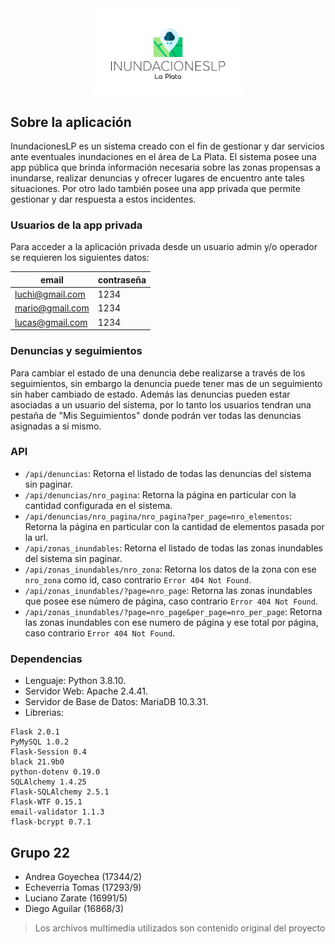 <div align="center">
    <img src="app/static/logo.png" width=240px>
</div>

## Sobre la aplicación 

InundacionesLP es un sistema creado con el fin de gestionar y dar servicios ante eventuales inundaciones en el área de La Plata. El sistema posee una app pública que brinda información necesaria sobre las zonas propensas a inundarse, realizar denuncias y ofrecer lugares de encuentro ante tales situaciones. Por otro lado también posee una app privada que permite gestionar y dar respuesta a estos incidentes.

### Usuarios de la app privada

Para acceder a la aplicación privada desde un usuario admin y/o operador se requieren los siguientes datos:

|email|contraseña|
|--|--|
|luchi@gmail.com|1234|
|mario@gmail.com|1234|
|lucas@gmail.com|1234|

### Denuncias y seguimientos

Para cambiar el estado de una denuncia debe realizarse a través de los seguimientos, sin embargo la denuncia puede tener mas de un seguimiento sin haber cambiado de estado. 
Además las denuncias pueden estar asociadas a un usuario del sistema, por lo tanto los usuarios tendran una pestaña de "Mis Seguimientos" donde podrán ver todas las denuncias asignadas a si mismo. 

### API 

- `/api/denuncias`: Retorna el listado de todas las denuncias del sistema sin paginar.
- `/api/denuncias/nro_pagina`: Retorna la página en particular con la cantidad configurada en el sistema.
- `/api/denuncias/nro_pagina/nro_pagina?per_page=nro_elementos`: Retorna la página en particular con la cantidad de elementos pasada por la url.
- `/api/zonas_inundables`: Retorna el listado de todas las zonas inundables del sistema sin paginar.
- `/api/zonas_inundables/nro_zona`: Retorna los datos de la zona con ese `nro_zona` como id, caso contrario `Error 404 Not Found`.
- `/api/zonas_inundables/?page=nro_page`: Retorna las zonas inundables que posee ese número de página, caso contrario `Error 404 Not Found`.
- `/api/zonas_inundables/?page=nro_page&per_page=nro_per_page`: Retorna las zonas inundables con ese numero de página y ese total por página, caso contrario `Error 404 Not Found`.


### Dependencias
- Lenguaje: Python 3.8.10.
- Servidor Web: Apache 2.4.41.
- Servidor de Base de Datos: MariaDB 10.3.31.
- Librerias:
```
Flask 2.0.1
PyMySQL 1.0.2
Flask-Session 0.4
black 21.9b0
python-dotenv 0.19.0
SQLAlchemy 1.4.25
Flask-SQLAlchemy 2.5.1
Flask-WTF 0.15.1
email-validator 1.1.3
flask-bcrypt 0.7.1
```
## Grupo 22
- Andrea Goyechea (17344/2)
- Echeverria Tomas (17293/9)
- Luciano Zarate (16991/5)
- Diego Aguilar (16868/3)
  
>Los archivos multimedia utilizados son contenido original del proyecto 
